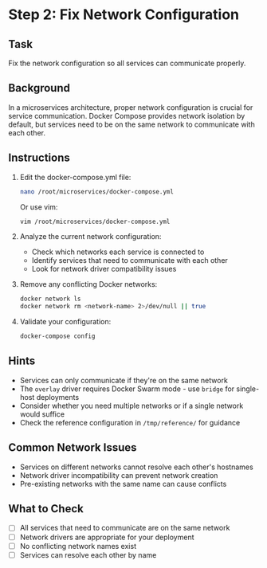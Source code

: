 # Step 2: Fix Network Configuration

## Task

Fix the network configuration so all services can communicate properly.

## Background

In a microservices architecture, proper network configuration is crucial for service communication. Docker Compose provides network isolation by default, but services need to be on the same network to communicate with each other.

## Instructions

1. Edit the docker-compose.yml file:
   ```bash
   nano /root/microservices/docker-compose.yml
   ```
   Or use vim:
   ```bash
   vim /root/microservices/docker-compose.yml
   ```

2. Analyze the current network configuration:
   - Check which networks each service is connected to
   - Identify services that need to communicate with each other
   - Look for network driver compatibility issues

3. Remove any conflicting Docker networks:
   ```bash
   docker network ls
   docker network rm <network-name> 2>/dev/null || true
   ```

4. Validate your configuration:
   ```bash
   docker-compose config
   ```

## Hints

- Services can only communicate if they're on the same network
- The `overlay` driver requires Docker Swarm mode - use `bridge` for single-host deployments
- Consider whether you need multiple networks or if a single network would suffice
- Check the reference configuration in `/tmp/reference/` for guidance

## Common Network Issues

- Services on different networks cannot resolve each other's hostnames
- Network driver incompatibility can prevent network creation
- Pre-existing networks with the same name can cause conflicts

## What to Check

- [ ] All services that need to communicate are on the same network
- [ ] Network drivers are appropriate for your deployment
- [ ] No conflicting network names exist
- [ ] Services can resolve each other by name